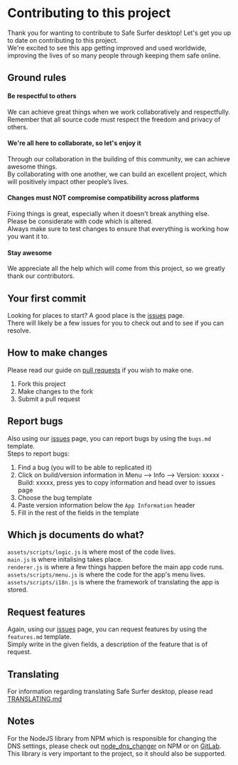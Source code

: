 # Contributing to this project
Thank you for wanting to contribute to Safe Surfer desktop! Let's get you up to date on contributing to this project.  
We're excited to see this app getting improved and used worldwide, improving the lives of so many people through keeping them safe online.  

## Ground rules
#### Be respectful to others
We can achieve great things when we work collaboratively and respectfully.  
Remember that all source code must respect the freedom and privacy of others.  

#### We're all here to collaborate, so let's enjoy it
Through our collaboration in the building of this community, we can achieve awesome things.  
By collaborating with one another, we can build an excellent project, which will positively impact other people’s lives.  

#### Changes must NOT compromise compatibility across platforms
Fixing things is great, especially when it doesn't break anything else.  
Please be considerate with code which is altered.  
Always make sure to test changes to ensure that everything is working how you want it to.  

#### Stay awesome
We appreciate all the help which will come from this project, so we greatly thank our contributors.   

## Your first commit
Looking for places to start? A good place is the [issues](https://gitlab.com/safesurfer/SafeSurfer-Desktop/issues) page.  
There will likely be a few issues for you to check out and to see if you can resolve.  

## How to make changes
Please read our guide on [pull requests](PULLREQUESTCHECKLIST.md) if you wish to make one.  
1. Fork this project
2. Make changes to the fork
3. Submit a pull request

## Report bugs
Also using our [issues](https://gitlab.com/safesurfer/SafeSurfer-Desktop/issues/new) page, you can report bugs by using the `bugs.md` template.  
Steps to report bugs:  
1. Find a bug (you will to be able to replicated it)
2. Click on build/version information in Menu --> Info --> Version: xxxxx - Build: xxxxx, press yes to copy information and head over to issues page
3. Choose the bug template
4. Paste version information below the `App Information` header
5. Fill in the rest of the fields in the template

## Which js documents do what?
`assets/scripts/logic.js` is where most of the code lives.  
`main.js` is where initalising takes place.  
`renderer.js` is where a few things happen before the main app code runs.  
`assets/scripts/menu.js` is where the code for the app's menu lives.  
`assets/scripts/i18n.js` is where the framework of translating the app is stored.  

## Request features
Again, using our [issues](https://gitlab.com/safesurfer/SafeSurfer-Desktop/issues/new) page, you can request features by using the `features.md` template.  
Simply write in the given fields, a description of the feature that is of request.  

## Translating
For information regarding translating Safe Surfer desktop, please read [TRANSLATING.md](TRANSLATING.md)  

## Notes
For the NodeJS library from NPM which is responsible for changing the DNS settings, please check out [node_dns_changer](https://www.npmjs.com/package/node_dns_changer) on NPM or on [GitLab](https://gitlab.com/BobyMCbobs/node_dns_changer).  
This library is very important to the project, so it should also be supported.  
